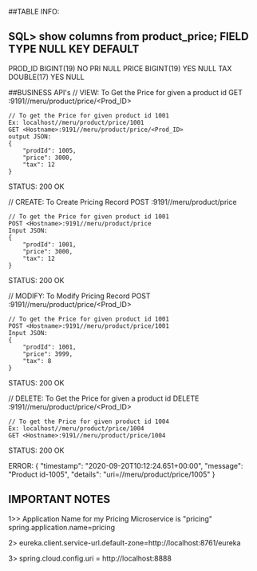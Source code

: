 ##TABLE INFO:

SQL> show columns from product_price;
FIELD	TYPE		NULL	KEY	DEFAULT 
------------------------------------------------ 
PROD_ID	BIGINT(19)	NO	PRI	NULL
PRICE	BIGINT(19)	YES		NULL
TAX	DOUBLE(17)	YES		NULL


##BUSINESS API's
// VIEW: To Get the Price for given a product id
GET 	<Hostname>:9191//meru/product/price/<Prod_ID>

	// To get the Price for given product id 1001
	Ex: localhost//meru/product/price/1001
	GET <Hostname>:9191//meru/product/price/<Prod_ID>
	output JSON:
	{
		"prodId": 1005,
		"price": 3000,
		"tax": 12
	}
STATUS: 200 OK

// CREATE: To Create Pricing Record 
POST 	<Hostname>:9191//meru/product/price

	// To get the Price for given product id 1001
	POST <Hostname>:9191//meru/product/price
	Input JSON:
	{
		"prodId": 1001,
		"price": 3000,
		"tax": 12
	}
STATUS: 200 OK

// MODIFY: To Modify Pricing Record 
POST 	<Hostname>:9191//meru/product/price/<Prod_ID>

	// To get the Price for given product id 1001
	POST <Hostname>:9191//meru/product/price/1001
	Input JSON:
	{
		"prodId": 1001,
		"price": 3999,
		"tax": 8
	}
STATUS: 200 OK

// DELETE: To Get the Price for given a product id
DELETE 	<Hostname>:9191//meru/product/price/<Prod_ID>

	// To get the Price for given product id 1004
	Ex: localhost//meru/product/price/1004
	GET <Hostname>:9191//meru/product/price/1004
STATUS: 200 OK


ERROR:
{
    "timestamp": "2020-09-20T10:12:24.651+00:00",
    "message": "Product id-1005",
    "details": "uri=//meru/product/price/1005"
}

## IMPORTANT NOTES ###
1>> Application Name for my Pricing Microservice is "pricing"
   spring.application.name=pricing

2> eureka.client.service-url.default-zone=http://localhost:8761/eureka

3> spring.cloud.config.uri = http://localhost:8888



